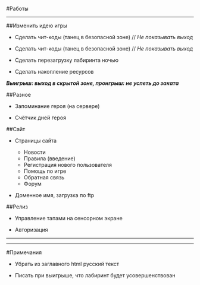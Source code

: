 #Работы

----------
##Изменить идею игры 

- Сделать чит-коды (танец в безопасной зоне) // *Не показывать выход*

- Сделать чит-коды (танец в безопасной зоне) // *Не показывать выход*

- Сделать перезагрузку лабиринта ночью

- Сделать накопление ресурсов

***Выигрыш: выход в скрытой зоне, проигрыш: не успеть до заката***


##Разное

- Запоминание героя (на сервере)

- Счётчик дней героя


##Сайт
                
- Страницы сайта

	- Новости
	- Правила (введение)
	- Регистрация нового пользователя
	- Помощь по игре
	- Обратная связь
	- Форум

- Доменное имя, загрузка по ftp
   
   
##Релиз

- Управление тапами на сенсорном экране
                
- Авторизация


----------

----------

#Примечания

- Убрать из заглавного html русский текст

- Писать при выигрыше, что лабиринт будет усовершенствован


